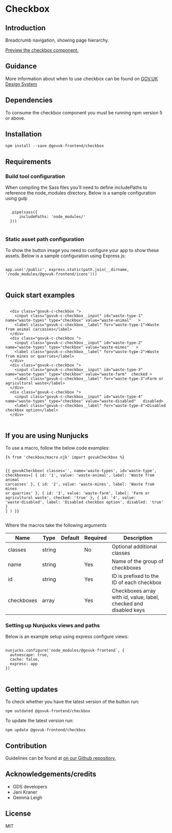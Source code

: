 


<h1 class="govuk-u-heading-36">
Checkbox
</h1>

<h2 class="govuk-u-heading-24">Introduction</h2>
<p class="govuk-u-core-24">
  Breadcrumb navigation, showing page hierarchy.
</p>


<p class="govuk-u-copy-19">
<a href="http://govuk-frontend-review.herokuapp.com/components/checkbox/preview">Preview the checkbox component.
</a>
</p>

<h2 class="govuk-u-heading-24">Guidance</h2>

<p class="govuk-u-copy-19">
  More information about when to use checkbox can be found on <a href="http://www.linktodesignsystem.com/checkbox" title="Link to read guidance on the use of checkbox on Gov.uk Design system website">GOV.UK Design System</a>
</p>

<h2 class="govuk-u-heading-24">Dependencies</h2>

<p class="govuk-u-copy-19">To consume the checkbox component you must be running npm version 5 or above. </p>

<p class="govuk-u-copy-19"></p>

<h2 class="govuk-u-heading-24">Installation</h2>
<pre><code>npm install --save @govuk-frontend/checkbox</code></pre>

<h2 class="govuk-u-heading-24">Requirements</h2>
<h3 class="govuk-u-bold-19">Build tool configuration</h3>
<p class="govuk-u-copy-19">When compiling the Sass files you'll need to define includePaths to reference the node_modules directory. Below is a sample configuration using gulp</p>
<pre>
<code>
  .pipe(sass({
      includePaths: 'node_modules/'
  }))
</code>
</pre>

<h3 class="govuk-u-bold-19">Static asset path configuration</h3>
<p class="govuk-u-copy-19">To show the button image you need to configure your app to show these assets. Below is a sample configuration using Express js:</p>
<pre>
<code>
app.use('/public', express.static(path.join(__dirname, '/node_modules/@govuk-frontend/icons')))
</code>
</pre>

<h2 class="govuk-u-heading-24">Quick start examples</h2>
<p class="govuk-u-copy-19"></p>
<pre>
<code>
  &lt;div class=&quot;govuk-c-checkbox &quot;&gt;
    &lt;input class=&quot;govuk-c-checkbox__input&quot; id=&quot;waste-type-1&quot; name=&quot;waste-types&quot; type=&quot;checkbox&quot; value=&quot;waste-animal&quot;   &gt;
    &lt;label class=&quot;govuk-c-checkbox__label&quot; for=&quot;waste-type-1&quot;&gt;Waste from animal carcasses&lt;/label&gt;
  &lt;/div&gt;
  &lt;div class=&quot;govuk-c-checkbox &quot;&gt;
    &lt;input class=&quot;govuk-c-checkbox__input&quot; id=&quot;waste-type-2&quot; name=&quot;waste-types&quot; type=&quot;checkbox&quot; value=&quot;waste-mines&quot;   &gt;
    &lt;label class=&quot;govuk-c-checkbox__label&quot; for=&quot;waste-type-2&quot;&gt;Waste from mines or quarries&lt;/label&gt;
  &lt;/div&gt;
  &lt;div class=&quot;govuk-c-checkbox &quot;&gt;
    &lt;input class=&quot;govuk-c-checkbox__input&quot; id=&quot;waste-type-3&quot; name=&quot;waste-types&quot; type=&quot;checkbox&quot; value=&quot;waste-farm&quot;  checked &gt;
    &lt;label class=&quot;govuk-c-checkbox__label&quot; for=&quot;waste-type-3&quot;&gt;Farm or agricultural waste&lt;/label&gt;
  &lt;/div&gt;
  &lt;div class=&quot;govuk-c-checkbox &quot;&gt;
    &lt;input class=&quot;govuk-c-checkbox__input&quot; id=&quot;waste-type-4&quot; name=&quot;waste-types&quot; type=&quot;checkbox&quot; value=&quot;waste-disabled&quot;   disabled&gt;
    &lt;label class=&quot;govuk-c-checkbox__label&quot; for=&quot;waste-type-4&quot;&gt;Disabled checkbox option&lt;/label&gt;
  &lt;/div&gt;
</code>
</pre>


<h2 class="govuk-u-heading-24">If you are using Nunjucks</h2>
<p class="govuk-u-copy-19">To use a macro, follow the below code examples:</p>
<pre><code>{% from &#39;checkbox/macro.njk&#39; import govukCheckbox %}

{{ govukCheckbox(
  classes=&#39;&#39;,
  name=&#39;waste-types&#39;,
  id=&#39;waste-type&#39;,
  checkboxes=[
   {
      id: &#39;1&#39;,
      value: &#39;waste-animal&#39;,
      label: &#39;Waste from animal carcasses&#39;
    },
    {
      id: &#39;2&#39;,
      value: &#39;waste-mines&#39;,
      label: &#39;Waste from mines or quarries&#39;
    },
    {
      id: &#39;3&#39;,
      value: &#39;waste-farm&#39;,
      label: &#39;Farm or agricultural waste&#39;,
      checked: &#39;true&#39;
    },
    {
      id: &#39;4&#39;,
      value: &#39;waste-disabled&#39;,
      label: &#39;Disabled checkbox option&#39;,
      disabled: &#39;true&#39;
    }
  ]
) }}
</code></pre>

<p class="govuk-u-copy-19">Where the macros take the following arguments</p>

<div>


<!-- TODO: Use the table macro here and pass it component argument data -->

| Name        | Type    | Default | Required | Description
|---          |---      |---      |---       |---
| classes     | string  |         | No       | Optional additional classes
| name        | string  |         | Yes      | Name of the group of checkboxes
| id          | string  |         | Yes      | ID is prefixed to the ID of each checkbox
| checkboxes  | array   |         | Yes      | Checkboxes array with id, value, label, checked and disabled keys


</div>

<h3 class="govuk-u-bold-19">Setting up Nunjucks views and paths</h3>
<p class="govuk-u-copy-19">Below is an example setup using express configure views:</p>
<pre>
<code>
nunjucks.configure('node_modules/@govuk-frontend`, {
  autoescape: true,
  cache: false,
  express: app
})
</code>
</pre>

<h2 class="govuk-u-heading-24">Getting updates</h2>

<p class="govuk-u-copy-19">To check whether you have the latest version of the button run:</p>

<pre><code>npm outdated @govuk-frontend/checkbox</code></pre>

<p class="govuk-u-copy-19">To update the latest version run:</p>

<pre><code>npm update @govuk-frontend/checkbox</code></pre>

<h2 class="govuk-u-heading-24">Contribution</h2>
<p class="govuk-u-copy-19">
  Guidelines can be found at <a href="https://github.com/alphagov/govuk-frontend/blob/master/CONTRIBUTING.md" title="link to contributing guidelines on our github repository">on our Github repository.</a>
</p>

<h2 class="govuk-u-heading-24">Acknowledgements/credits</h2>

<ul class="govuk-c-list ">

  <li>
        GDS developers
  </li>
  <li>
        Jani Kraner
  </li>
  <li>
        Gemma Leigh
  </li>

</ul>


<h2 class="govuk-u-heading-24">License</h2>
<p class="govuk-u-copy-19">MIT</p>
